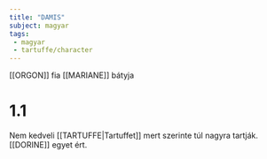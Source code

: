 ```yaml
---
title: "DAMIS"
subject: magyar
tags:
 - magyar
 - tartuffe/character
---
```

[[ORGON]] fia
[[MARIANE]] bátyja

# 1.1
Nem kedveli [[TARTUFFE|Tartuffet]] mert szerinte túl nagyra tartják. [[DORINE]] egyet ért.
